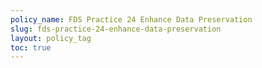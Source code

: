 ```yaml
---
policy_name: FDS Practice 24 Enhance Data Preservation
slug: fds-practice-24-enhance-data-preservation
layout: policy_tag
toc: true
---
```

